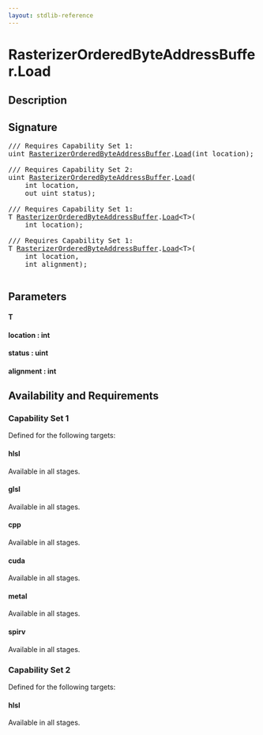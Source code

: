 ```yaml
---
layout: stdlib-reference
---
```


# RasterizerOrderedByteAddressBuffer\.Load

## Description





## Signature 

<pre>
/// Requires Capability Set 1:
<span class="code_keyword">uint</span> <a href="/stdlib-reference/types/RasterizerOrderedByteAddressBuffer/index" class="code_type">RasterizerOrderedByteAddressBuffer</a>.<a href="/stdlib-reference/types/RasterizerOrderedByteAddressBuffer/Load">Load</a>(<span class="code_keyword">int</span> <span class='code_param'>location</span>);

/// Requires Capability Set 2:
<span class="code_keyword">uint</span> <a href="/stdlib-reference/types/RasterizerOrderedByteAddressBuffer/index" class="code_type">RasterizerOrderedByteAddressBuffer</a>.<a href="/stdlib-reference/types/RasterizerOrderedByteAddressBuffer/Load">Load</a>(
    <span class="code_keyword">int</span> <span class='code_param'>location</span>,
    <span class="code_keyword">out</span> <span class="code_keyword">uint</span> <span class='code_param'>status</span>);

/// Requires Capability Set 1:
T <a href="/stdlib-reference/types/RasterizerOrderedByteAddressBuffer/index" class="code_type">RasterizerOrderedByteAddressBuffer</a>.<a href="/stdlib-reference/types/RasterizerOrderedByteAddressBuffer/Load">Load</a>&lt;T&gt;(
    <span class="code_keyword">int</span> <span class='code_param'>location</span>);

/// Requires Capability Set 1:
T <a href="/stdlib-reference/types/RasterizerOrderedByteAddressBuffer/index" class="code_type">RasterizerOrderedByteAddressBuffer</a>.<a href="/stdlib-reference/types/RasterizerOrderedByteAddressBuffer/Load">Load</a>&lt;T&gt;(
    <span class="code_keyword">int</span> <span class='code_param'>location</span>,
    <span class="code_keyword">int</span> <span class='code_param'>alignment</span>);

</pre>

## Parameters

#### T
#### location  : int
#### status  : uint
#### alignment  : int

## Availability and Requirements

### Capability Set 1

Defined for the following targets:

#### hlsl
Available in all stages.

#### glsl
Available in all stages.

#### cpp
Available in all stages.

#### cuda
Available in all stages.

#### metal
Available in all stages.

#### spirv
Available in all stages.


### Capability Set 2

Defined for the following targets:

#### hlsl
Available in all stages.



